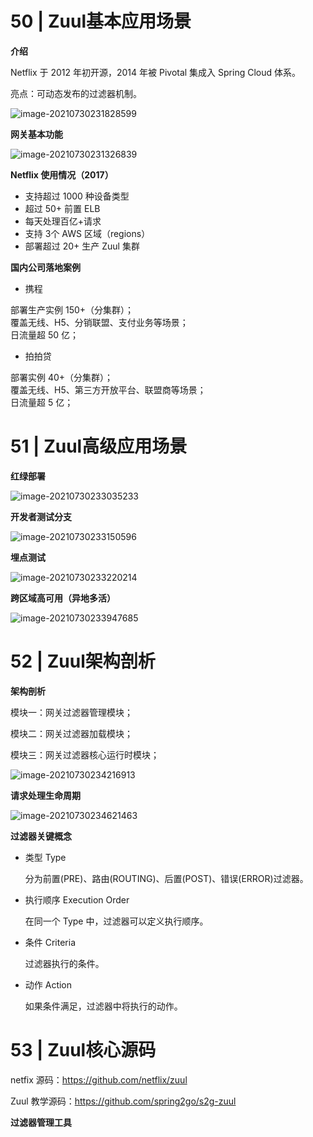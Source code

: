 # 50 | Zuul基本应用场景

**介绍**

Netflix 于 2012 年初开源，2014 年被 Pivotal 集成入 Spring Cloud 体系。

亮点：可动态发布的过滤器机制。

![image-20210730231828599](https://gitee.com/yanglu_u/ImgRepository/raw/master/images/20210730231828.png)

**网关基本功能**

![image-20210730231326839](https://gitee.com/yanglu_u/ImgRepository/raw/master/images/20210730231327.png)

**Netflix 使用情况（2017）**

- 支持超过 1000 种设备类型
- 超过 50+ 前置 ELB
- 每天处理百亿+请求
- 支持 3个 AWS 区域（regions）
- 部署超过 20+ 生产 Zuul 集群

**国内公司落地案例**

- 携程

部署生产实例 150+（分集群）；<br>
覆盖无线、H5、分销联盟、支付业务等场景；<br>
日流量超 50 亿；

- 拍拍贷

部署实例 40+（分集群）；<br>覆盖无线、H5、第三方开放平台、联盟商等场景；<br>日流量超 5 亿；

# 51 | Zuul高级应用场景

**红绿部署**

![image-20210730233035233](https://gitee.com/yanglu_u/ImgRepository/raw/master/images/20210730233035.png)

**开发者测试分支**

![image-20210730233150596](https://gitee.com/yanglu_u/ImgRepository/raw/master/images/20210730233150.png)

**埋点测试**

![image-20210730233220214](https://gitee.com/yanglu_u/ImgRepository/raw/master/images/20210730233220.png)

**跨区域高可用（异地多活）**

![image-20210730233947685](https://gitee.com/yanglu_u/ImgRepository/raw/master/images/20210730233947.png)

# 52 | Zuul架构剖析

**架构剖析**

模块一：网关过滤器管理模块；

模块二：网关过滤器加载模块；

模块三：网关过滤器核心运行时模块；

![image-20210730234216913](https://gitee.com/yanglu_u/ImgRepository/raw/master/images/20210730234216.png)

**请求处理生命周期**

![image-20210730234621463](https://gitee.com/yanglu_u/ImgRepository/raw/master/images/20210730234621.png)

**过滤器关键概念**

- 类型 Type

  分为前置(PRE)、路由(ROUTING)、后置(POST)、错误(ERROR)过滤器。

- 执行顺序 Execution Order

  在同一个 Type 中，过滤器可以定义执行顺序。

- 条件 Criteria

  过滤器执行的条件。

- 动作 Action

  如果条件满足，过滤器中将执行的动作。

# 53 | Zuul核心源码

netfix 源码：https://github.com/netflix/zuul

Zuul 教学源码：https://github.com/spring2go/s2g-zuul

**过滤器管理工具**













